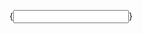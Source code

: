{<input type="text" pattern="\d*" maxlength="6" oninput="this.value=this.value.replace(/[^0-9]/g,'').substring(0,6)" name="pincode" required>}
